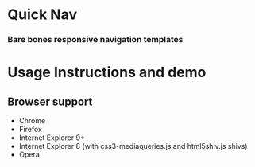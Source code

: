 # Quick Nav
### Bare bones responsive navigation templates





Usage Instructions and demo
======

## Browser support

- Chrome
- Firefox
- Internet Explorer 9+
- Internet Explorer 8 (with css3-mediaqueries.js and html5shiv.js shivs)
- Opera

